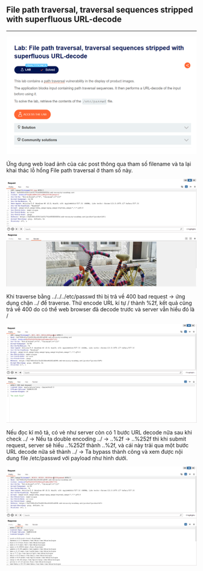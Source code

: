 ## File path traversal, traversal sequences stripped with superfluous URL-decode
***

![](../images/4-1.png)

Ứng dụng web load ảnh của các post thông qua tham số filename và ta lại khai thác lỗ hổng File path traversal ở tham số này.

![](../images/4-2.png)

Khi traverse bằng ../../../etc/passwd thì bị trả về 400 bad request → ứng dụng chặn ../ để traverse.
Thử encode URL kí tự / thành %2f, kết quả cũng trả về 400 do có thể web browser đã decode trước và server vẫn hiểu đó là /

![](../images/4-3.png)

Nếu đọc kĩ mô tả, có vẻ như server còn có 1 bước URL decode nữa sau khi check ../ → Nếu ta double encoding ../ -> ..%2f -> ..%252f thì khi submit request, server sẽ hiểu ..%252f thành ..%2f, và cái này trải qua một bước URL decode nữa sẽ thành ../ → Ta bypass thành công và xem được nội dung file /etc/passwd với payload như hình dưới.


![](../images/4-4.png)